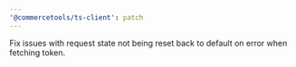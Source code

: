 ```yaml
---
'@commercetools/ts-client': patch
---
```


Fix issues with request state not being reset back to default on error when fetching token.
